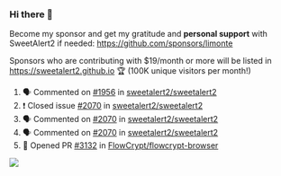 ### Hi there 👋

Become my sponsor and get my gratitude and **personal support** with SweetAlert2 if needed: https://github.com/sponsors/limonte

Sponsors who are contributing with $19/month or more will be listed in https://sweetalert2.github.io 🏆 (100K unique visitors per month!)

<!--START_SECTION:activity-->
1. 🗣 Commented on [#1956](https://github.com/sweetalert2/sweetalert2/issues/1956) in [sweetalert2/sweetalert2](https://github.com/sweetalert2/sweetalert2)
2. ❗️ Closed issue [#2070](https://github.com/sweetalert2/sweetalert2/issues/2070) in [sweetalert2/sweetalert2](https://github.com/sweetalert2/sweetalert2)
3. 🗣 Commented on [#2070](https://github.com/sweetalert2/sweetalert2/issues/2070) in [sweetalert2/sweetalert2](https://github.com/sweetalert2/sweetalert2)
4. 🗣 Commented on [#2070](https://github.com/sweetalert2/sweetalert2/issues/2070) in [sweetalert2/sweetalert2](https://github.com/sweetalert2/sweetalert2)
5. 💪 Opened PR [#3132](https://github.com/FlowCrypt/flowcrypt-browser/pull/3132) in [FlowCrypt/flowcrypt-browser](https://github.com/FlowCrypt/flowcrypt-browser)
<!--END_SECTION:activity-->

![](https://github-readme-stats.vercel.app/api?username=limonte&theme=vue&show_icons=true)
